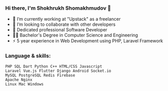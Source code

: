 ### Hi there, I'm Shokhrukh Shomakhmudov 👋

- 🔭 I’m currently working at "Upstack" as a freelancer
- 👯 I’m looking to collaborate with other developers
- 🥅 Dedicated professional Software Developer
- 👨‍🎓 Bachelor's Degree in Computer Science and Engineering 
- ⚡ 5 year experience in Web Development using PHP, Laravel Framework

### Language & skills:
    PHP SQL Dart Python C++ HTML/CSS Javascript 
    Laravel Vue.js Flutter Django Android Socket.io
    MySQL PostgreSQL Redis Firebase 
    Apache Nginx  
    Linux Mac Windows


